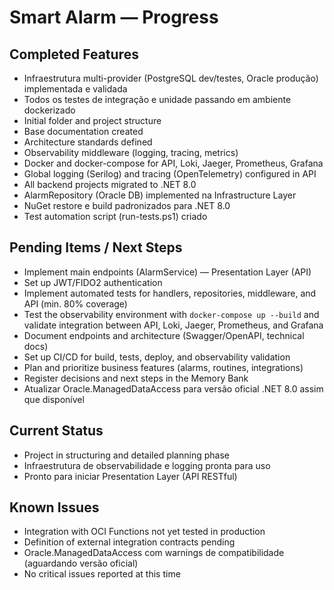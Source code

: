 # Smart Alarm — Progress

## Completed Features

- Infraestrutura multi-provider (PostgreSQL dev/testes, Oracle produção) implementada e validada
- Todos os testes de integração e unidade passando em ambiente dockerizado
- Initial folder and project structure
- Base documentation created
- Architecture standards defined
- Observability middleware (logging, tracing, metrics)
- Docker and docker-compose for API, Loki, Jaeger, Prometheus, Grafana
- Global logging (Serilog) and tracing (OpenTelemetry) configured in API
- All backend projects migrated to .NET 8.0
- AlarmRepository (Oracle DB) implemented na Infrastructure Layer
- NuGet restore e build padronizados para .NET 8.0
- Test automation script (run-tests.ps1) criado

## Pending Items / Next Steps

- Implement main endpoints (AlarmService) — Presentation Layer (API)
- Set up JWT/FIDO2 authentication
- Implement automated tests for handlers, repositories, middleware, and API (min. 80% coverage)
- Test the observability environment with `docker-compose up --build` and validate integration between API, Loki, Jaeger, Prometheus, and Grafana
- Document endpoints and architecture (Swagger/OpenAPI, technical docs)
- Set up CI/CD for build, tests, deploy, and observability validation
- Plan and prioritize business features (alarms, routines, integrations)
- Register decisions and next steps in the Memory Bank
- Atualizar Oracle.ManagedDataAccess para versão oficial .NET 8.0 assim que disponível

## Current Status

- Project in structuring and detailed planning phase
- Infraestrutura de observabilidade e logging pronta para uso
- Pronto para iniciar Presentation Layer (API RESTful)

## Known Issues

- Integration with OCI Functions not yet tested in production
- Definition of external integration contracts pending
- Oracle.ManagedDataAccess com warnings de compatibilidade (aguardando versão oficial)
- No critical issues reported at this time
